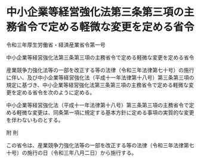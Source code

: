 # 中小企業等経営強化法第三条第三項の主務省令で定める軽微な変更を定める省令

令和三年厚生労働省・経済産業省令第一号

中小企業等経営強化法第三条第三項の主務省令で定める軽微な変更を定める省令

産業競争力強化法等の一部を改正する等の法律（令和三年法律第七十号）の施行に伴い、及び中小企業等経営強化法（平成十一年法律第十八号）第三条第三項の規定に基づき、中小企業等経営強化法第三条第三項の主務省令で定める軽微な変更を定める省令を次のように定める。

中小企業等経営強化法（平成十一年法律第十八号）第三条第三項の主務省令で定める軽微な変更は、同条第一項に規定する基本方針に定める事項の実質的な変更を伴わないものとする。

附 則

この省令は、産業競争力強化法等の一部を改正する等の法律（令和三年法律第七十号）の施行の日（令和三年八月二日）から施行する。

